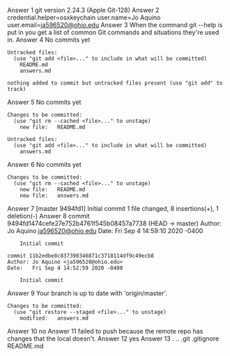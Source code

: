 Answer 1 
    git version 2.24.3 (Apple Git-128)
Answer 2
    credential.helper=osxkeychain
    user.name=Jo Aquino
    user.email=ja596520@ohio.edu
Answer 3
    When the command git --help is put in you get a list of common Git commands and situations they're used in.
Answer 4
    No commits yet

    Untracked files:
      (use "git add <file>..." to include in what will be committed)
        README.md
        answers.md

    nothing added to commit but untracked files present (use "git add" to track)
Answer 5
    No commits yet

    Changes to be committed:
      (use "git rm --cached <file>..." to unstage)
        new file:   README.md

    Untracked files:
      (use "git add <file>..." to include in what will be committed)
        answers.md
Answer 6
    No commits yet

    Changes to be committed:
      (use "git rm --cached <file>..." to unstage)
        new file:   README.md
        new file:   answers.md
Answer 7
    [master 9494fd1] Initial commit
    1 file changed, 8 insertions(+), 1 deletion(-)
Answer 8
    commit 9494fd1474cefe27e752b4761f545b08457a7738 (HEAD -> master)
    Author: Jo Aquino <ja596520@ohio.edu>
    Date:   Fri Sep 4 14:59:10 2020 -0400

        Initial commit

    commit 11b2edbe8c837390346871c3718114df9c49ecb8
    Author: Jo Aquino <ja596520@ohio.edu>
    Date:   Fri Sep 4 14:52:59 2020 -0400

        Initial commit
Answer 9
    Your branch is up to date with 'origin/master'.

    Changes to be committed:
      (use "git restore --staged <file>..." to unstage)
        modified:   answers.md
Answer 10
    no
Answer 11
    failed to push because the remote repo has changes that the local doesn't.
Answer 12
    yes
Answer 13
    .        ..        .git        .gitignore    README.md

